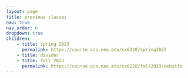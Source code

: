```yaml
---
layout: page
title: previous classes
nav: true
nav_order: 6
dropdown: true
children: 
    - title: spring 2023
      permalink: https://course.ccs.neu.edu/cs6220/spring2023
    - title: divider
    - title: fall 2023
      permalink: https://course.ccs.neu.edu/cs6220/fall2023/website
---
```

